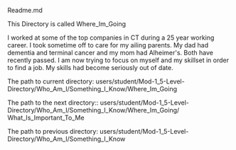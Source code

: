 Readme.md

This Directory is called Where_Im_Going

I worked at some of the top companies in CT during a 25 year working 
career.  I took sometime off to care for my ailing parents.  My dad had 
dementia and terminal cancer and my mom had Alheimer's.  Both have 
recently passed.  I am now trying to focus on myself and my skillset in 
order to find a job.  My skills had become seriously out of date.

The path to current directory:
users/student/Mod-1_5-Level-Directory/Who_Am_I/Something_I_Know/Where_Im_Going

The path to the next directory::
users/student/Mod-1_5-Level-Directory/Who_Am_I/Something_I_Know/Where_Im_Going/
What_Is_Important_To_Me

The path to previous directory:
users/student/Mod-1_5-Level-Directory/Who_Am_I/Something_I_Know

